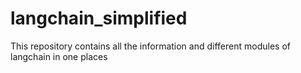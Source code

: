 # langchain_simplified
This repository contains all the information and different modules of langchain in one places
